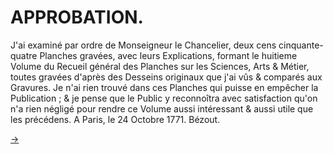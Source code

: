 APPROBATION.
============

J'ai examiné par ordre de Monseigneur le Chancelier, deux cens cinquante-quatre Planches gravées, avec leurs Explications, formant le huitieme Volume du Recueil général des Planches sur les Sciences, Arts & Métier, toutes gravées d'après des Desseins originaux que j'ai vûs & comparés aux Gravures. Je n'ai rien trouvé dans ces Planches qui puisse en empêcher la Publication ; & je pense que le Public y reconnoîtra avec satisfaction qu'on n'a rien négligé pour rendre ce Volume aussi intéressant & aussi utile que les précédens. A Paris, le 24 Octobre 1771. Bézout.


[->](04-Privilege_du_Roi.md)
